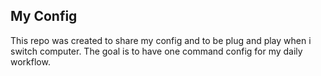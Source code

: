 ## My Config

This repo was created to share my config and to be plug and play when i switch computer. The goal is to have one command config for my daily workflow.
